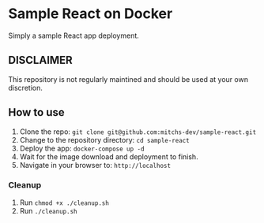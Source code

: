 # Sample React on Docker

Simply a sample React app deployment.

## DISCLAIMER

This repository is not regularly maintined and should be used at your own discretion. 

## How to use

1. Clone the repo: `git clone git@github.com:mitchs-dev/sample-react.git`
1. Change to the repository directory: `cd sample-react`
1. Deploy the app: `docker-compose up -d`
1. Wait for the image download and deployment to finish.
1. Navigate in your browser to: `http://localhost`

### Cleanup

1. Run `chmod +x ./cleanup.sh`
1. Run `./cleanup.sh`

